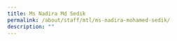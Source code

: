 ```yaml
---
title: Ms Nadira Md Sedik
permalink: /about/staff/mtl/ms-nadira-mohamed-sedik/
description: ""
---
```

